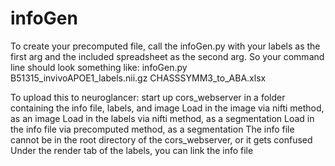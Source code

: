 # infoGen

To create your precomputed file, call the infoGen.py with your labels as the first arg and the included spreadsheet as the second arg.
So your command line should look something like:
  infoGen.py B51315_invivoAPOE1_labels.nii.gz CHASSSYMM3_to_ABA.xlsx
  
To upload this to neuroglancer:
  start up cors_webserver in a folder containing the info file, labels, and image
  Load in the image via nifti method, as an image
  Load in the labels via nifti method, as a segmentation
  Load in the info file via precomputed method, as a segmentation
    The info file cannot be in the root directory of the cors_webserver, or it gets confused
  Under the render tab of the labels, you can link the info file

